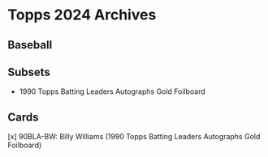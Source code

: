 # Topps 2024 Archives
## Baseball

## Subsets

- 1990 Topps Batting Leaders Autographs Gold Foilboard

## Cards

[x] 90BLA-BW: Billy Williams (1990 Topps Batting Leaders Autographs Gold Foilboard) <br>